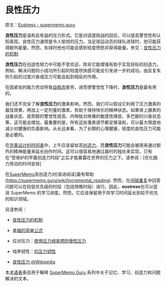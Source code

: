 # 良性压力

原文：[Eustress - supermemo.guru](https://supermemo.guru/wiki/Eustress)

**良性压力**是温和且有益的压力形式。它是对适度挑战的回应，可以提高警觉性和认知表现。良性压力通常是令人愉悦的压力。当足球运动员的球队进球时，他可能获得额外能量。然而，失球时他也可能会感到轻度愤怒并获得能量。参见：[良性压力的机制](https://supermemo.guru/wiki/Mechanics_of_eustress)

**良性压力**在创造性努力中可能不受欢迎，除非它能增强有助于实现目标的创造力。例如，解决问题的小成功所引起的轻度欣快感可能会引发进一步的成功。由反复失败引起的过度兴奋或压力可能会起到相反的作用。

在因紧张的脑力劳动导致[自稳态](https://supermemo.guru/wiki/Homeostatic)疲劳，进而使警觉性下降时，**良性压力**是最有用的。

我们还不完全了解**良性压力**的激素影响，然而，我们可以假设它利用了压力激素的最佳效果，再加上一定剂量的激素，有助于保持快乐的精神状态。如果肾上腺素的战备状态、皮质醇的警觉性提高、内啡肽对疼痛的敏感性降低、多巴胺的兴奋状态等，这可能会增加。最重要的是，所有这些激素调节都足够温和，可以最大限度地减少对健康的负面影响。从长远来看，为了长期的心理健康，轻度的良性压力可能是必要的。

在[完美设计的时间表](https://supermemo.guru/wiki/Planning_a_perfect_productive_day_without_stress)中，上午应该留给高[创造力](https://supermemo.guru/wiki/Creativity)，而**良性压力**可能会被用来通过额外的精神能量来延长创作时间。这可以很容易地通过晨时的独处来实现，只有在“受保护的早晨创造力时段”之后才能暴露在世界的压力之下。请参阅：[优化脑力劳动的时间安排]

在[SuperMemo](https://supermemo.guru/wiki/SuperMemo)高创造力对[渐进阅读]最有帮助(https://supermemo.guru/wiki/Incremental_reading). 然而，在[间隔重复](https://supermemo.guru/wiki/Spaced_repetition)中回答问题可以在较低优先级的时段（包括傍晚时段）进行。因此，**eustress**也可以促进 SuperMemo 的学习进度。然而，它应该保留用于将学习时间延长到较不优先的知识领域。

另请参阅：

- [良性压力的机制](https://supermemo.guru/wiki/Mechanics_of_eustress)

- [幸福的简单公式](https://supermemo.guru/wiki/Simple_formula_for_happiness)

- 应对压力：[使用压力阀来预防慢性压力](https://supermemo.guru/wiki/Using_stress_valves_to_prevent_chronic_stress)

- 培养韧性：[抗压力韧性](https://supermemo.guru/wiki/Stress_resilience) 

- [良性压力 @Wikipedia](https://en.wikipedia.org/wiki/Eustress)

本[术语表](https://supermemo.guru/wiki/Glossary)条目用于解释 [SuperMemo Guru](https://supermemo.guru/wiki/SuperMemo_Guru) 系列中关于记忆、学习、创造力和问题解决的文本。